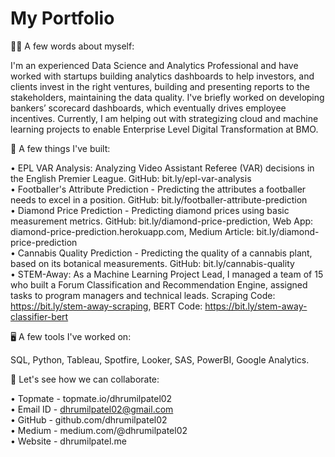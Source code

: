 # My Portfolio

👦🏻 A few words about myself:

I'm an experienced Data Science and Analytics Professional and have worked with startups building analytics dashboards to help investors, and clients invest in the right ventures, building and presenting reports to the stakeholders, maintaining the data quality. I've briefly worked on developing bankers’ scorecard dashboards, which eventually drives employee incentives. Currently, I am helping out with strategizing cloud and machine learning projects to enable Enterprise Level Digital Transformation at BMO.


💼 A few things I've built:

• EPL VAR Analysis: Analyzing Video Assistant Referee (VAR) decisions in the English Premier League.
GitHub: bit.ly/epl-var-analysis <br/>
• Footballer's Attribute Prediction - Predicting the attributes a footballer needs to excel in a position.
GitHub: bit.ly/footballer-attribute-prediction <br/>
• Diamond Price Prediction - Predicting diamond prices using basic measurement metrics.
GitHub: bit.ly/diamond-price-prediction, Web App: diamond-price-prediction.herokuapp.com, Medium Article: bit.ly/diamond-price-prediction <br/>
• Cannabis Quality Prediction - Predicting the quality of a cannabis plant, based on its botanical measurements.
GitHub: bit.ly/cannabis-quality <br/>
• STEM-Away: As a Machine Learning Project Lead, I managed a team of 15 who built a Forum Classification and Recommendation Engine, assigned tasks to program managers and technical leads.
Scraping Code: https://bit.ly/stem-away-scraping, BERT Code: https://bit.ly/stem-away-classifier-bert


🖥️ A few tools I've worked on:

SQL, Python, Tableau, Spotfire, Looker, SAS, PowerBI, Google Analytics.


🤝 Let's see how we can collaborate:

• Topmate - topmate.io/dhrumilpatel02 <br/>
• Email ID - dhrumilpatel02@gmail.com <br/>
• GitHub - github.com/dhrumilpatel02 <br/>
• Medium - medium.com/@dhrumilpatel02 <br/>
• Website - dhrumilpatel.me
